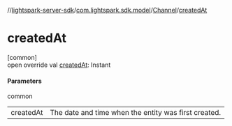 //[lightspark-server-sdk](../../../index.md)/[com.lightspark.sdk.model](../index.md)/[Channel](index.md)/[createdAt](created-at.md)

# createdAt

[common]\
open override val [createdAt](created-at.md): Instant

#### Parameters

common

| | |
|---|---|
| createdAt | The date and time when the entity was first created. |
